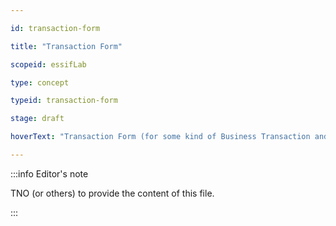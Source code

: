 ```yaml
---

id: transaction-form

title: "Transaction Form"

scopeid: essifLab

type: concept

typeid: transaction-form

stage: draft

hoverText: "Transaction Form (for some kind of Business Transaction and some Party) --  the specification of the set of data that this Party needs to (a) commit to a (proposed) Business Transaction of that kind, (b) fulfill its duties/obligations and (c) escalate if necessary."

---
```




:::info Editor's note

TNO (or others) to provide the content of this file.

:::


